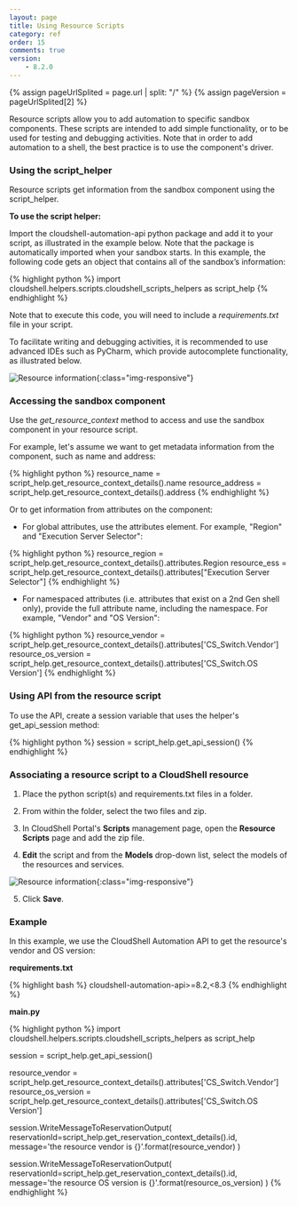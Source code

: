 ```yaml
---
layout: page
title: Using Resource Scripts
category: ref
order: 15
comments: true
version:
    - 8.2.0
---
```


{% assign pageUrlSplited = page.url | split: "/" %}
{% assign pageVersion = pageUrlSplited[2] %}

Resource scripts allow you to add automation to specific sandbox components. These scripts are intended to add simple functionality, or to be used for testing and debugging activities. Note that in order to add automation to a shell, the best practice is to use the component's driver.

### Using the script_helper

Resource scripts get information from the sandbox component using the script_helper.

**To use the script helper:** 

Import the cloudshell-automation-api python package and add it to your script, as illustrated in the example below. Note that the package is automatically imported when your sandbox starts. In this example, the following code gets an object that contains all of the sandbox’s information:

{% highlight python %}
import cloudshell.helpers.scripts.cloudshell_scripts_helpers as script_help
{% endhighlight %}

Note that to execute this code, you will need to include a *requirements.txt* file in your script. 

To facilitate writing and debugging activities, it is recommended to use advanced IDEs such as PyCharm, which provide autocomplete functionality, as illustrated below. 

![Resource information]({{site.baseurl}}/assets/resource_context.png){:class="img-responsive"}

### Accessing the sandbox component

Use the *get_resource_context* method to access and use the sandbox component in your resource script. 

For example, let's assume we want to get metadata information from the component, such as name and address:

{% highlight python %}
resource_name = script_help.get_resource_context_details().name
resource_address = script_help.get_resource_context_details().address
{% endhighlight %}

Or to get information from attributes on the component:

* For global attributes, use the attributes element. For example, "Region" and "Execution Server Selector":

{% highlight python %}
resource_region = script_help.get_resource_context_details().attributes.Region
resource_ess = script_help.get_resource_context_details().attributes["Execution Server Selector"]
{% endhighlight %}

* For namespaced attributes (i.e. attributes that exist on a 2nd Gen shell only), provide the full attribute name, including the namespace. For example, "Vendor" and "OS Version":

{% highlight python %}
resource_vendor = script_help.get_resource_context_details().attributes['CS_Switch.Vendor']
resource_os_version = script_help.get_resource_context_details().attributes['CS_Switch.OS Version']
{% endhighlight %}

### Using API from the resource script

To use the API, create a session variable that uses the helper's get_api_session method:

{% highlight python %}
session = script_help.get_api_session()
{% endhighlight %}

### Associating a resource script to a CloudShell resource

1) Place the python script(s) and requirements.txt files in a folder.

2) From within the folder, select the two files and zip.

3) In CloudShell Portal's **Scripts** management page, open the **Resource Scripts** page and add the zip file.

4) **Edit** the script and from the **Models** drop-down list, select the models of the resources and services.

![Resource information]({{site.baseurl}}/assets/resource_script-add-to-cloudshell.png){:class="img-responsive"}

5) Click **Save**.

### Example

In this example, we use the CloudShell Automation API to get the resource's vendor and OS version:

**requirements.txt**

{% highlight bash %}
cloudshell-automation-api>=8.2,<8.3
{% endhighlight %}

**__main__.py**

{% highlight python %}
import cloudshell.helpers.scripts.cloudshell_scripts_helpers as script_help

session = script_help.get_api_session()

resource_vendor = script_help.get_resource_context_details().attributes['CS_Switch.Vendor']
resource_os_version = script_help.get_resource_context_details().attributes['CS_Switch.OS Version']

session.WriteMessageToReservationOutput(
    reservationId=script_help.get_reservation_context_details().id,
    message='the resource vendor is {}'.format(resource_vendor)
)

session.WriteMessageToReservationOutput(
    reservationId=script_help.get_reservation_context_details().id,
    message='the resource OS version is {}'.format(resource_os_version)
)
{% endhighlight %}
